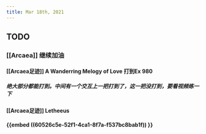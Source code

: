 ```yaml
---
title: Mar 18th, 2021
---
```


## TODO
### [[Arcaea]] 继续加油
#### [[Arcaea足迹]] A Wanderring Melogy of Love 打到Ex 980
##### 绝大部分都能打到。中间有一个交互上一把打到了，这一把没打到，要看视频练一下
#### [[Arcaea足迹]] Letheeus
#### {{embed ((60526c5e-52f1-4ca1-8f7a-f537bc8bab1f)) }}
####
